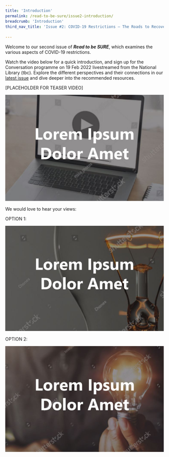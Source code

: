 ```yaml
---
title: 'Introduction'
permalink: /read-to-be-sure/issue2-introduction/
breadcrumb: 'Introduction'
third_nav_title: 'Issue #2: COVID-19 Restrictions — The Roads to Recovery'

---
```


Welcome to our second issue of ***Read to be SURE***, which examines the various aspects of COVID-19 restrictions.

Watch the video below for a quick introduction, and sign up for the Conversation programme on 19 Feb 2022 livestreamed from the National Library (tbc). Explore the different perspectives and their connections in our [latest issue](/read-to-be-sure/issue2-perspectives/)  and dive deeper into the recommended resources.

[PLACEHOLDER FOR TEASER VIDEO]

![](../images/rtbs2-watch1.JPG)

We would love to hear your views:

OPTION 1:

![](../images/rtbs2-poll1.JPG)



OPTION 2:

![](../images/rtbs2-poll2.JPG)




